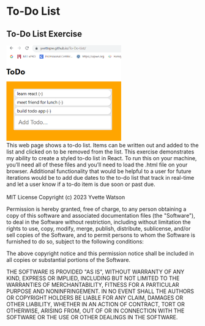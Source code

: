# To-Do List
## To-Do List Exercise
<img src="todolistimage.png" width='300'/><br>
This web page shows a to-do list. Items can be written out and added to the list and clicked on to be removed from the list. This exercise demonstrates my ability to create a styled to-do list in React.
To run this on your machine, you’ll need all of these files and you’ll need to load the .html file on your browser.
Additional functionality that would be helpful to a user for future iterations would be to add due dates to the to-do list that track in real-time and let a user know if a to-do item is due soon or past due.<br><br>
MIT License
Copyright (c) 2023 Yvette Watson

Permission is hereby granted, free of charge, to any person obtaining a copy of this software and associated documentation files (the "Software"), to deal in the Software without restriction, including without limitation the rights to use, copy, modify, merge, publish, distribute, sublicense, and/or sell copies of the Software, and to permit persons to whom the Software is furnished to do so, subject to the following conditions:

The above copyright notice and this permission notice shall be included in all copies or substantial portions of the Software.

THE SOFTWARE IS PROVIDED "AS IS", WITHOUT WARRANTY OF ANY KIND, EXPRESS OR IMPLIED, INCLUDING BUT NOT LIMITED TO THE WARRANTIES OF MERCHANTABILITY, FITNESS FOR A PARTICULAR PURPOSE AND NONINFRINGEMENT. IN NO EVENT SHALL THE AUTHORS OR COPYRIGHT HOLDERS BE LIABLE FOR ANY CLAIM, DAMAGES OR OTHER LIABILITY, WHETHER IN AN ACTION OF CONTRACT, TORT OR OTHERWISE, ARISING FROM, OUT OF OR IN CONNECTION WITH THE SOFTWARE OR THE USE OR OTHER DEALINGS IN THE SOFTWARE.
